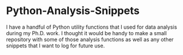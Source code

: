 # Python-Analysis-Snippets
I have a handful of Python utility functions that I used for data analysis during my Ph.D. work. I thought it would be handy to make a small repository with some of those analysis functions as well as any other snippets that I want to log for future use.
